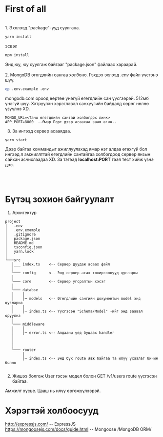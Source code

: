 # First of all
<br>
1. Эхллээд "package"-ууд суулгана.

```bash 
yarn install
```
эсвэл
```bash
npm install
```
Энд юу, юу суулгаж байгааг "package.json" файлаас хараарай.
<br>
<br>
2. MongoDB өгөгдлийн сангаа холбоно. Гэхдээ эхлээд .env файл үүсгэнэ шүү.
```bash
cp .env.example .env
``` 
mongodb.com ороод өөртөө үнэгүй өгөгдлийн сан үүсгээрэй. 512мб үнэгүй шүү. Хэтрүүлэн хэрэглэвэл санхүүгийн байдалд сөрөг нөлөө үзүүлнэ XD.

```
MONGO_URL=<Таны өгөгдлийн сантай холбогдох линк>
APP_PORT=8000  --Ямар Порт дээр асаахаа зааж өгнө-- 

```

3. За ингээд сервер асааядаа.

```bash
yarn start
```
 Дээр байгаа коммандыг ажиллуулахад ямар нэг алдаа өгөхгүй бол ингээд л амжиллттай өгөгдлийн сантайгаа холбогдоод сервер янзын сайхан асчихлаадаа XD. За тэгээд **localhost:PORT** гээл тест хийж үзнэ дээ.


<br>
<br>

# Бүтэц зохион байгуулалт


1. Архитектур

```
project
│   .env
│   .env.example    
│   .gitignore
│   package.json
│   README.md
│   tsconfig.json
│   yarn.lock
│
└───src
   │___ index.ts    <-- Сервер дуудаж асаах файл
   │
   └─── config      <-- Энд сервер асах тохиргоонууд цугларна
   │
   └─── core        <-- Сервер угсралтын хэсэг
   │
   └─── databse
   │    │
   │    │─ models   <-- Өгөгдлийн сангийн документын model энд цугларна
   │    │
   │    │─ index.ts <-- Үүсгэсэн "Schema/Model" -ийг энд заавал оруулна
   │
   └─── middleware
   │    │
   │    │─ error.ts <-- Алдааны үед буцаах handler
   │    
   │    
   │
   └─── router
        │
        │─ index.ts <-- Энд бүх route явж байгаа та илүү ухаалаг бичиж болно
  
```

2. Жишээ болгож User гэсэн модел болон GET /v1/users route үүсгэсэн байгаа.


Амжилт хүсье. Цааш нь илүү өргөжүүлээрэй.
# Хэрэгтэй холбоосууд
http://expressjs.com/ -- ExpressJS <br>
https://mongoosejs.com/docs/guide.html -- Mongoose /MongoDB ORM/